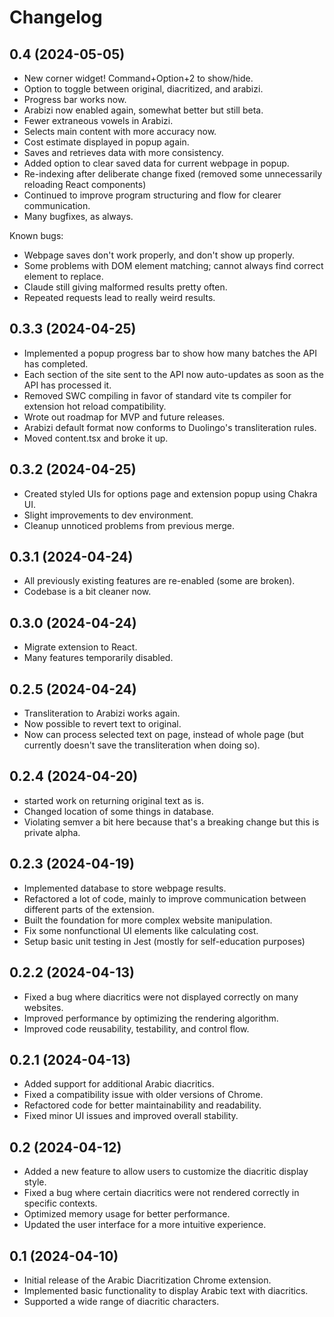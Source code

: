 # Changelog

## 0.4 (2024-05-05)
- New corner widget! Command+Option+2 to show/hide.
- Option to toggle between original, diacritized, and arabizi.
- Progress bar works now.
- Arabizi now enabled again, somewhat better but still beta.
- Fewer extraneous vowels in Arabizi.
- Selects main content with more accuracy now.
- Cost estimate displayed in popup again.
- Saves and retrieves data with more consistency.
- Added option to clear saved data for current webpage in popup.
- Re-indexing after deliberate change fixed (removed some unnecessarily reloading React components)
- Continued to improve program structuring and flow for clearer communication.
- Many bugfixes, as always.

Known bugs:
- Webpage saves don't work properly, and don't show up properly.
- Some problems with DOM element matching; cannot always find correct element to replace.
- Claude still giving malformed results pretty often.
- Repeated requests lead to really weird results.

## 0.3.3 (2024-04-25)
- Implemented a popup progress bar to show how many batches the API has completed.
- Each section of the site sent to the API now auto-updates as soon as the API has processed it.
- Removed SWC compiling in favor of standard vite ts compiler for extension hot reload compatibility.
- Wrote out roadmap for MVP and future releases.
- Arabizi default format now conforms to Duolingo's transliteration rules.
- Moved content.tsx and broke it up.

## 0.3.2 (2024-04-25)
- Created styled UIs for options page and extension popup using Chakra UI.
- Slight improvements to dev environment.
- Cleanup unnoticed problems from previous merge.

## 0.3.1 (2024-04-24)
- All previously existing features are re-enabled (some are broken).
- Codebase is a bit cleaner now.

## 0.3.0 (2024-04-24)
- Migrate extension to React.
- Many features temporarily disabled.

## 0.2.5 (2024-04-24)
- Transliteration to Arabizi works again.
- Now possible to revert text to original.
- Now can process selected text on page, instead of whole page (but currently doesn't save the transliteration when doing so).

## 0.2.4 (2024-04-20)
- started work on returning original text as is.
- Changed location of some things in database.
- Violating semver a bit here because that's a breaking change but this is private alpha.

## 0.2.3 (2024-04-19)
- Implemented database to store webpage results.
- Refactored a lot of code, mainly to improve communication between different parts of the extension.
- Built the foundation for more complex website manipulation.
- Fix some nonfunctional UI elements like calculating cost.
- Setup basic unit testing in Jest (mostly for self-education purposes)

## 0.2.2 (2024-04-13)
- Fixed a bug where diacritics were not displayed correctly on many websites.
- Improved performance by optimizing the rendering algorithm.
- Improved code reusability, testability, and control flow.

## 0.2.1 (2024-04-13)
- Added support for additional Arabic diacritics.
- Fixed a compatibility issue with older versions of Chrome.
- Refactored code for better maintainability and readability.
- Fixed minor UI issues and improved overall stability.

## 0.2 (2024-04-12)
- Added a new feature to allow users to customize the diacritic display style.
- Fixed a bug where certain diacritics were not rendered correctly in specific contexts.
- Optimized memory usage for better performance.
- Updated the user interface for a more intuitive experience.

## 0.1 (2024-04-10)
- Initial release of the Arabic Diacritization Chrome extension.
- Implemented basic functionality to display Arabic text with diacritics.
- Supported a wide range of diacritic characters.